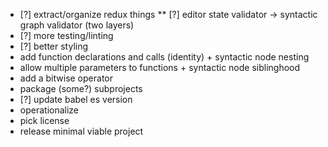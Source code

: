 * [?] extract/organize redux things
** [?] editor state validator -> syntactic graph validator (two layers)
* [?] more testing/linting
* [?] better styling
* add function declarations and calls (identity) + syntactic node nesting
* allow multiple parameters to functions + syntactic node siblinghood
* add a bitwise operator
* package (some?) subprojects
* [?] update babel es version
* operationalize
* pick license
* release minimal viable project
